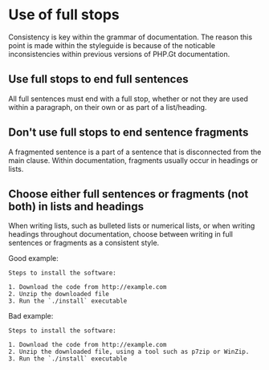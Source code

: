 # Use of full stops

Consistency is key within the grammar of documentation. The reason this point is made within the styleguide is because of the noticable inconsistencies within previous versions of PHP.Gt documentation.

## Use full stops to end full sentences

All full sentences must end with a full stop, whether or not they are used within a paragraph, on their own or as part of a list/heading.

## Don't use full stops to end sentence fragments

A fragmented sentence is a part of a sentence that is disconnected from the main clause. Within documentation, fragments usually occur in headings or lists.

## Choose either full sentences or fragments (not both) in lists and headings

When writing lists, such as bulleted lists or numerical lists, or when writing headings throughout documentation, choose between writing in full sentences or fragments as a consistent style.

Good example: 

```
Steps to install the software:

1. Download the code from http://example.com
2. Unzip the downloaded file
3. Run the `./install` executable
```

Bad example:

```
Steps to install the software:

1. Download the code from http://example.com
2. Unzip the downloaded file, using a tool such as p7zip or WinZip.
3. Run the `./install` executable
```
